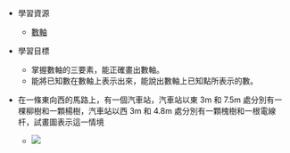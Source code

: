 - 學習資源
  - [數軸](https://www.bilibili.com/video/BV114411Q7Y4?p=3&vd_source=dd97ccca0358cc54d2813737943d2b54 "數軸")

- 學習目標
  - 掌握數軸的三要素，能正確畫出數軸。
  - 能將已知數在數軸上表示出來，能說出數軸上已知點所表示的數。

- 在一條東向西的馬路上，有一個汽車站，汽車站以東 3m 和 7.5m 處分別有一棵柳樹和一顆楊樹，汽車站以西 3m 和 4.8m 處分別有一顆槐樹和一根電線杆，試畫圖表示這一情境 
  - ![]( "")